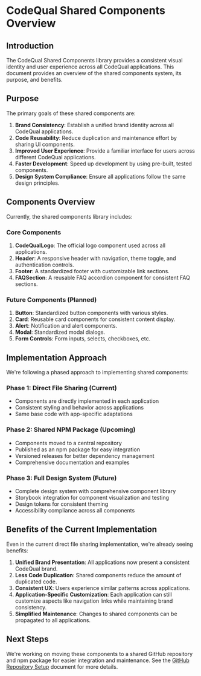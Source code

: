 # CodeQual Shared Components Overview

## Introduction

The CodeQual Shared Components library provides a consistent visual identity and user experience across all CodeQual applications. This document provides an overview of the shared components system, its purpose, and benefits.

## Purpose

The primary goals of these shared components are:

1. **Brand Consistency**: Establish a unified brand identity across all CodeQual applications.
2. **Code Reusability**: Reduce duplication and maintenance effort by sharing UI components.
3. **Improved User Experience**: Provide a familiar interface for users across different CodeQual applications.
4. **Faster Development**: Speed up development by using pre-built, tested components.
5. **Design System Compliance**: Ensure all applications follow the same design principles.

## Components Overview

Currently, the shared components library includes:

### Core Components

1. **CodeQualLogo**: The official logo component used across all applications.
2. **Header**: A responsive header with navigation, theme toggle, and authentication controls.
3. **Footer**: A standardized footer with customizable link sections.
4. **FAQSection**: A reusable FAQ accordion component for consistent FAQ sections.

### Future Components (Planned)

1. **Button**: Standardized button components with various styles.
2. **Card**: Reusable card components for consistent content display.
3. **Alert**: Notification and alert components.
4. **Modal**: Standardized modal dialogs.
5. **Form Controls**: Form inputs, selects, checkboxes, etc.

## Implementation Approach

We're following a phased approach to implementing shared components:

### Phase 1: Direct File Sharing (Current)
- Components are directly implemented in each application
- Consistent styling and behavior across applications
- Same base code with app-specific adaptations

### Phase 2: Shared NPM Package (Upcoming)
- Components moved to a central repository
- Published as an npm package for easy integration
- Versioned releases for better dependency management
- Comprehensive documentation and examples

### Phase 3: Full Design System (Future)
- Complete design system with comprehensive component library
- Storybook integration for component visualization and testing
- Design tokens for consistent theming
- Accessibility compliance across all components

## Benefits of the Current Implementation

Even in the current direct file sharing implementation, we're already seeing benefits:

1. **Unified Brand Presentation**: All applications now present a consistent CodeQual brand.
2. **Less Code Duplication**: Shared components reduce the amount of duplicated code.
3. **Consistent UX**: Users experience similar patterns across applications.
4. **Application-Specific Customization**: Each application can still customize aspects like navigation links while maintaining brand consistency.
5. **Simplified Maintenance**: Changes to shared components can be propagated to all applications.

## Next Steps

We're working on moving these components to a shared GitHub repository and npm package for easier integration and maintenance. See the [GitHub Repository Setup](./github-repository-setup.md) document for more details.

